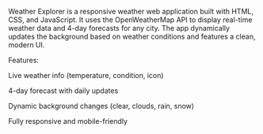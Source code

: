Weather Explorer is a responsive weather web application built with HTML, CSS, and JavaScript. It uses the OpenWeatherMap API to display real-time weather data and 4-day forecasts for any city. The app dynamically updates the background based on weather conditions and features a clean, modern UI.

Features:

Live weather info (temperature, condition, icon)

4-day forecast with daily updates

Dynamic background changes (clear, clouds, rain, snow)

Fully responsive and mobile-friendly


